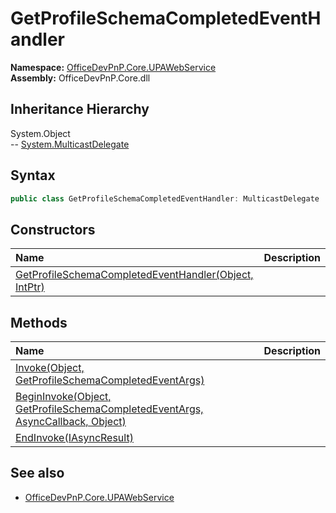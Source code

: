 # GetProfileSchemaCompletedEventHandler
  

**Namespace:** [OfficeDevPnP.Core.UPAWebService](OfficeDevPnP.Core.UPAWebService.md)  
**Assembly:** OfficeDevPnP.Core.dll  
## Inheritance Hierarchy
System.Object  
-- [System.MulticastDelegate](System.MulticastDelegate.md)
## Syntax
```C#
public class GetProfileSchemaCompletedEventHandler: MulticastDelegate
```
## Constructors
|**Name**|**Description**|
|:-----|:-----|
| [GetProfileSchemaCompletedEventHandler(Object, IntPtr)](OfficeDevPnP.Core.UPAWebService.GetProfileSchemaCompletedEventHandler.Constructor1details.md) | 
## Methods
|**Name**|**Description**|
|:-----|:-----|
| [Invoke(Object, GetProfileSchemaCompletedEventArgs)](OfficeDevPnP.Core.UPAWebService.GetProfileSchemaCompletedEventHandler.InvokeObjectGetProfileSchemaCompletedEventArgs.md) | 
| [BeginInvoke(Object, GetProfileSchemaCompletedEventArgs, AsyncCallback, Object)](OfficeDevPnP.Core.UPAWebService.GetProfileSchemaCompletedEventHandler.BeginInvokeObjectGetProfileSchemaCompletedEventArgsAsyncCallbackObject.md) | 
| [EndInvoke(IAsyncResult)](OfficeDevPnP.Core.UPAWebService.GetProfileSchemaCompletedEventHandler.EndInvokeIAsyncResult.md) | 
## See also
- [OfficeDevPnP.Core.UPAWebService](OfficeDevPnP.Core.UPAWebService.md)
